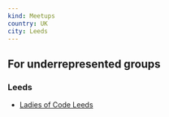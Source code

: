 ```yaml
---
kind: Meetups
country: UK
city: Leeds
---
```

## For underrepresented groups

### Leeds

* [Ladies of Code Leeds](https://www.meetup.com/Ladies-of-Code-Leeds/)



